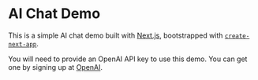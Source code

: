 # AI Chat Demo

This is a simple AI chat demo built with [Next.js](https://nextjs.org/), bootstrapped with [`create-next-app`](https://github.com/vercel/next.js/tree/canary/packages/create-next-app).

You will need to provide an OpenAI API key to use this demo. You can get one by signing up at [OpenAI](https://platform.openai.com/signup).
